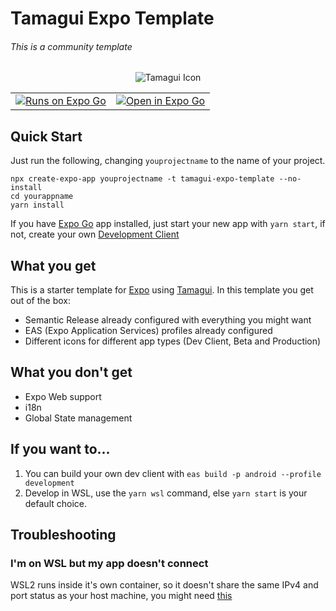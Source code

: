 # Tamagui Expo Template
###### This is a community template

<p align="center">
  <img src="https://github.com/ivopr/tamagui-expo/blob/main/assets/icons/icon.png" alt="Tamagui Icon"/>
</p>

<table align="center">
  <tr>
    <td style="border: none">
      <a target="_blank" href="https://expo.dev/client">
        <img src="https://img.shields.io/badge/Runs%20with%20Expo%20Go-000.svg?style=flat-square&logo=EXPO&labelColor=f3f3f3&logoColor=000" alt="Runs on Expo Go"/>
      </a>
    </td>
    <td style="border: none">
      <a target="_blank" href="https://expo.dev/%40ivopr/TET?serviceType=classic&distribution=expo-go&releaseChannel=default">
          <img src="https://img.shields.io/badge/Open%20in%20Expo%20Go-4630EB.svg?style=flat-square&logo=EXPO&labelColor=f3f3f3&logoColor=000" alt="Open in Expo Go"/>
        </a>
    </td>
  </tr>
</table>

## Quick Start
Just run the following, changing `youprojectname` to the name of your project.
```
npx create-expo-app youprojectname -t tamagui-expo-template --no-install
cd yourappname
yarn install
```
If you have [Expo Go](https://expo.dev/client) app installed, just start your new app with `yarn start`, if not, create your own [Development Client](https://docs.expo.dev/development/build/)

## What you get
This is a starter template for [Expo](https://expo.dev) using [Tamagui](https://tamagui.dev).
In this template you get out of the box:
- Semantic Release already configured with everything you might want
- EAS (Expo Application Services) profiles already configured
- Different icons for different app types (Dev Client, Beta and Production)

## What you don't get
- Expo Web support
- i18n
- Global State management

## If you want to...
1. You can build your own dev client with `eas build -p android --profile development`
1. Develop in WSL, use the `yarn wsl` command, else `yarn start` is your default choice.

## Troubleshooting
### I'm on WSL but my app doesn't connect
WSL2 runs inside it's own container, so it doesn't share the same IPv4 and port status as your host machine, you might need [this](https://gist.github.com/ivopr/64f974e632b7edcbe1f5e58b91e31598)

